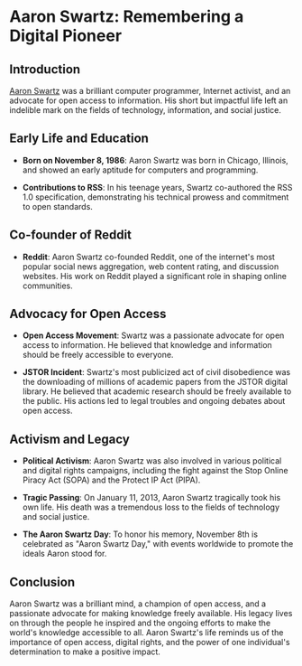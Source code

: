 # Aaron Swartz: Remembering a Digital Pioneer

## Introduction

[Aaron Swartz](https://en.wikipedia.org/wiki/Aaron_Swartz) was a brilliant computer programmer, Internet activist, and an advocate for open access to information. His short but impactful life left an indelible mark on the fields of technology, information, and social justice.

## Early Life and Education

- **Born on November 8, 1986**: Aaron Swartz was born in Chicago, Illinois, and showed an early aptitude for computers and programming.

- **Contributions to RSS**: In his teenage years, Swartz co-authored the RSS 1.0 specification, demonstrating his technical prowess and commitment to open standards.

## Co-founder of Reddit

- **Reddit**: Aaron Swartz co-founded Reddit, one of the internet's most popular social news aggregation, web content rating, and discussion websites. His work on Reddit played a significant role in shaping online communities.

## Advocacy for Open Access

- **Open Access Movement**: Swartz was a passionate advocate for open access to information. He believed that knowledge and information should be freely accessible to everyone.

- **JSTOR Incident**: Swartz's most publicized act of civil disobedience was the downloading of millions of academic papers from the JSTOR digital library. He believed that academic research should be freely available to the public. His actions led to legal troubles and ongoing debates about open access.

## Activism and Legacy

- **Political Activism**: Aaron Swartz was also involved in various political and digital rights campaigns, including the fight against the Stop Online Piracy Act (SOPA) and the Protect IP Act (PIPA).

- **Tragic Passing**: On January 11, 2013, Aaron Swartz tragically took his own life. His death was a tremendous loss to the fields of technology and social justice.

- **The Aaron Swartz Day**: To honor his memory, November 8th is celebrated as "Aaron Swartz Day," with events worldwide to promote the ideals Aaron stood for.

## Conclusion

Aaron Swartz was a brilliant mind, a champion of open access, and a passionate advocate for making knowledge freely available. His legacy lives on through the people he inspired and the ongoing efforts to make the world's knowledge accessible to all. Aaron Swartz's life reminds us of the importance of open access, digital rights, and the power of one individual's determination to make a positive impact.
